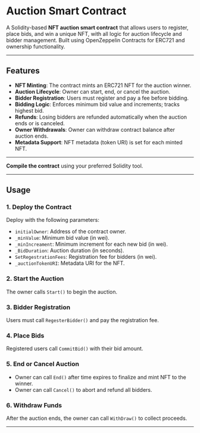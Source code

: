# Auction Smart Contract

A Solidity-based **NFT auction smart contract** that allows users to register, place bids, and win a unique NFT, with all logic for auction lifecycle and bidder management. Built using OpenZeppelin Contracts for ERC721 and ownership functionality.

---

## Features

- **NFT Minting**: The contract mints an ERC721 NFT for the auction winner.
- **Auction Lifecycle**: Owner can start, end, or cancel the auction.
- **Bidder Registration**: Users must register and pay a fee before bidding.
- **Bidding Logic**: Enforces minimum bid value and increments; tracks highest bid.
- **Refunds**: Losing bidders are refunded automatically when the auction ends or is canceled.
- **Owner Withdrawals**: Owner can withdraw contract balance after auction ends.
- **Metadata Support**: NFT metadata (token URI) is set for each minted NFT.

---

**Compile the contract** using your preferred Solidity tool.

---

## Usage

### 1. **Deploy the Contract**

Deploy with the following parameters:
- `initialOwner`: Address of the contract owner.
- `_minValue`: Minimum bid value (in wei).
- `_minIncreament`: Minimum increment for each new bid (in wei).
- `_BidDuration`: Auction duration (in seconds).
- `SetRegestrationFees`: Registration fee for bidders (in wei).
- `_auctionTokenURI`: Metadata URI for the NFT.

### 2. **Start the Auction**

The owner calls `Start()` to begin the auction.

### 3. **Bidder Registration**

Users must call `RegesterBidder()` and pay the registration fee.

### 4. **Place Bids**

Registered users call `CommitBid()` with their bid amount.

### 5. **End or Cancel Auction**

- Owner can call `End()` after time expires to finalize and mint NFT to the winner.
- Owner can call `Cancel()` to abort and refund all bidders.

### 6. **Withdraw Funds**

After the auction ends, the owner can call `WithDraw()` to collect proceeds.

---
